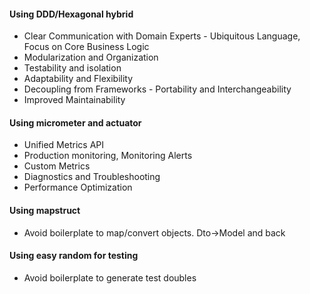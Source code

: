 #### Using DDD/Hexagonal hybrid
* Clear Communication with Domain Experts - Ubiquitous Language, Focus on Core Business Logic
* Modularization and Organization
* Testability and isolation
* Adaptability and Flexibility
* Decoupling from Frameworks - Portability and Interchangeability
* Improved Maintainability

#### Using micrometer and actuator
* Unified Metrics API
* Production monitoring, Monitoring Alerts
* Custom Metrics
* Diagnostics and Troubleshooting
* Performance Optimization

#### Using mapstruct
* Avoid boilerplate to map/convert objects. Dto->Model and back

#### Using easy random for testing
* Avoid boilerplate to generate test doubles
